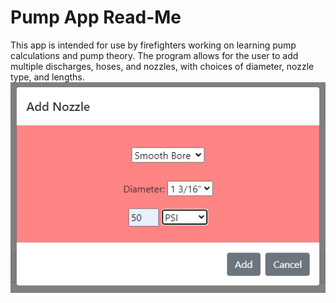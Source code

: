 <h1>Pump App Read-Me</h1>
This app is intended for use by firefighters working on learning pump calculations and pump theory. The program allows for the user to add multiple discharges, hoses, and nozzles, with choices of diameter, nozzle type, and lengths.
<img src="img/Add_Nozzle.PNG">
